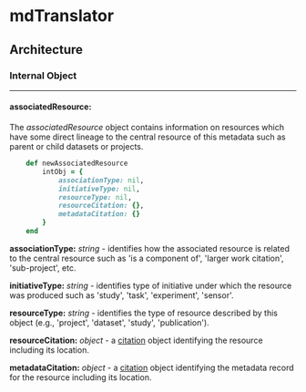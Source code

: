 # mdTranslator

## Architecture

### Internal Object
---
#### associatedResource:

The *associatedResource* object contains information on resources which have some direct lineage to the central resource of this metadata such as parent or child datasets or projects.

````ruby
    def newAssociatedResource
        intObj = {
            associationType: nil,
            initiativeType: nil,
            resourceType: nil,
            resourceCitation: {},
            metadataCitation: {}
        }
    end
````

__associationType:__ *string* - identifies how the associated resource is related to the central resource such as 'is a component of', 'larger work citation', 'sub-project', etc.

__initiativeType:__ *string* - identifies type of initiative under which the resource was produced such as 'study', 'task', 'experiment', 'sensor'.

__resourceType:__ *string* - identifies the type of  resource described by this object (e.g., 'project', 'dataset', 'study', 'publication').

__resourceCitation:__ *object* - a [citation](../mdtranslator/citation.md) object identifying the resource including its location.

__metadataCitation:__ *object* - a [citation](../mdtranslator/citation.md) object identifying the metadata record for the resource including its location.
